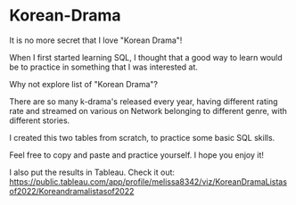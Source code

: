 # Korean-Drama

It is no more secret that I love "Korean Drama"! 

When I first started learning SQL, I thought that a good way to learn would be to practice in something that I was interested at.

Why not explore list of "Korean Drama"?

There are so many k-drama's released every year, having different rating rate and streamed on various on Network belonging to different genre, with different stories. 

I created this two tables from scratch, to practice some basic SQL skills.

Feel free to copy and paste and practice yourself. I hope you enjoy it!

I also put the results in Tableau. Check it out: https://public.tableau.com/app/profile/melissa8342/viz/KoreanDramaListasof2022/Koreandramalistasof2022
